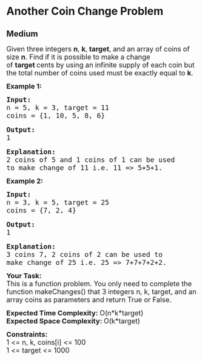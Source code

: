 # Another Coin Change Problem
## Medium
<div class="problems_problem_content__Xm_eO"><p><span style="font-size:18px">Given three integers <strong>n</strong>, <strong>k</strong>,<strong> target</strong>,&nbsp;and an array of coins of size <strong>n</strong>.&nbsp;Find if it is possible to make a change of&nbsp;<strong>target&nbsp;</strong>cents by using an infinite supply of each coin&nbsp;but the total number of coins used must be exactly equal to&nbsp;<strong>k</strong>.</span></p>

<p><strong><span style="font-size:18px">Example 1:</span></strong></p>

<pre><span style="font-size:18px"><strong>Input:</strong>
n = 5, k = 3, target = 11
coins = {1, 10, 5, 8, 6}</span>

<span style="font-size:18px"><strong>Output:</strong> 
1</span>

<span style="font-size:18px"><strong>Explanation: </strong>
2 coins of 5 and 1 coins of 1 can be used 
to make change of 11 i.e. 11 =&gt; 5+5+1.</span></pre>

<p><strong><span style="font-size:18px">Example 2:</span></strong></p>

<pre><span style="font-size:18px"><strong>Input:</strong>
n = 3, k = 5, target = 25
coins = {7, 2, 4}</span>

<span style="font-size:18px"><strong>Output:</strong>
1</span>

<span style="font-size:18px"><strong>Explanation:</strong>
3 coins 7, 2 coins of 2 can be used to
make change of 25 i.e. 25 =&gt; 7+7+7+2+2.</span></pre>

<p><span style="font-size:18px"><strong>Your Task:</strong><br>
This is a function problem. You only need to complete the function makeChanges()&nbsp;that 3 integers&nbsp;n, k, target,&nbsp;and an array&nbsp;coins as&nbsp;parameters and return True&nbsp;or False.</span></p>

<p><span style="font-size:18px"><strong>Expected Time Complexity: </strong>O(n*k*target)<br>
<strong>Expected Space Complexity: </strong>O(k*target)</span></p>

<p><span style="font-size:18px"><strong>Constraints:</strong><br>
1 &lt;= n, k, coins[i]&nbsp;&lt;= 100<br>
1 &lt;= target &lt;= 1000</span></p>
</div>
